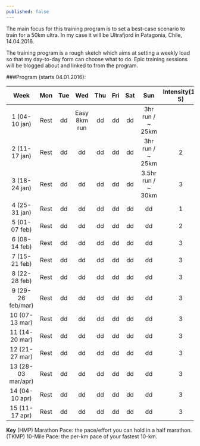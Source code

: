 ```yaml
---
published: false
---
```


The main focus for this training program is to set a best-case scenario to train for a 50km ultra. In my case it will be Ultrafjord in Patagonia, Chile, 14.04.2016.

The training program is a rough sketch which aims at setting a weekly load so	 that my day-to-day form can choose what to do. Epic training sessions will be blogged about and linked to from the program.  

###Program (starts 04.01.2016):

|     Week     | Mon  | Tue | Wed | Thu | Fri | Sat | Sun | Intensity(1-5) |
|:------------:|:----:|:---:|:---:|:---:|:---:|:---:|:---:|:--------------:|
| 1 (04-10 jan)| Rest | dd  | Easy 8km run  | dd  | dd  | dd  | 3hr run / ~ 25km|
| 2 (11-17 jan)| Rest | dd  | dd  | dd  | dd  | dd  | 3hr run / ~ 25km  | 2  | 
| 3 (18-24 jan)| Rest | dd  | dd  | dd  | dd  | dd  | 3.5hr run / ~ 30km  | 3  | 
| 4 (25-31 jan)| Rest | dd  | dd  | dd  | dd  | dd  | dd  | 1  | 
| 5 (01-07 feb)| Rest | dd  | dd  | dd  | dd  | dd  | dd  | 2  | 
| 6 (08-14 feb)| Rest | dd  | dd  | dd  | dd  | dd  | dd  | 3  | 
| 7 (15-21 feb)| Rest | dd  | dd  | dd  | dd  | dd  | dd  | 3  |
| 8 (22-28 feb)| Rest | dd  | dd  | dd  | dd  | dd  | dd  | 3  |
| 9 (29-26 feb/mar)| Rest | dd  | dd  | dd  | dd  | dd  | dd  | 3  |
| 10 (07-13 mar)| Rest | dd  | dd  | dd  | dd  | dd  | dd  | 3  |
| 11 (14-20 mar)| Rest | dd  | dd  | dd  | dd  | dd  | dd  | 3  |
| 12 (21-27 mar)| Rest | dd  | dd  | dd  | dd  | dd  | dd  | 3  |
| 13 (28-03 mar/apr)| Rest | dd  | dd  | dd  | dd  | dd  | dd  | 3  |
| 14 (04-10 apr)| Rest | dd  | dd  | dd  | dd  | dd  | dd  | 3  |
| 15 (11-17 apr)| Rest | dd  | dd  | dd  | dd  | dd  | dd  | 3  |

**Key**
(HMP) Marathon Pace: the pace/effort you can hold in a half marathon.
(TKMP) 10-Mile Pace: the per-km pace of your fastest 10-km.

